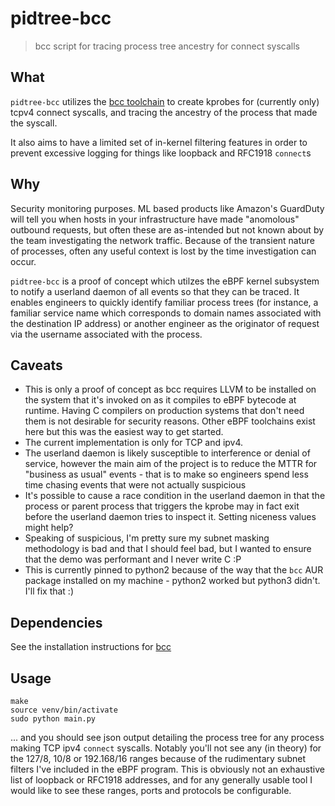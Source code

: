 # pidtree-bcc
> bcc script for tracing process tree ancestry for connect syscalls

## What
`pidtree-bcc` utilizes the [bcc toolchain](https://github.com/iovisor/bcc) to create kprobes for (currently only) tcpv4 connect syscalls, and tracing the ancestry of the process that made the syscall.

It also aims to have a limited set of in-kernel filtering features in order to prevent excessive logging for things like loopback and RFC1918 `connect`s

## Why
Security monitoring purposes. ML based products like Amazon's GuardDuty will tell you when hosts in your infrastructure have made "anomolous" outbound requests, but often these are as-intended but not known about by the team investigating the network traffic. Because of the transient nature of processes, often any useful context is lost by the time investigation can occur.

`pidtree-bcc` is a proof of concept which utilzes the eBPF kernel subsystem to notify a userland daemon of all events so that they can be traced. It enables engineers to quickly identify familiar process trees (for instance, a familiar service name which corresponds to domain names associated with the destination IP address) or another engineer as the originator of request via the username associated with the process.

## Caveats
* This is only a proof of concept as bcc requires LLVM to be installed on the system that it's invoked on as it compiles to eBPF bytecode at runtime. Having C compilers on production systems that don't need them is not desirable for security reasons. Other eBPF toolchains exist here but this was the easiest way to get started.
* The current implementation is only for TCP and ipv4.
* The userland daemon is likely susceptible to interference or denial of service, however the main aim of the project is to reduce the MTTR for "business as usual" events - that is to make so engineers spend less time chasing events that were not actually suspicious
* It's possible to cause a race condition in the userland daemon in that the process or parent process that triggers the kprobe may in fact exit before the userland daemon tries to inspect it. Setting niceness values might help?
* Speaking of suspicious, I'm pretty sure my subnet masking methodology is bad and that I should feel bad, but I wanted to ensure that the demo was performant and I never write C :P
* This is currently pinned to python2 because of the way that the `bcc` AUR package installed on my machine - python2 worked but python3 didn't. I'll fix that :)

## Dependencies
See the installation instructions for [bcc](https://github.com/iovisor/bcc)

## Usage
```
make
source venv/bin/activate
sudo python main.py
```

... and you should see json output detailing the process tree for any process making TCP ipv4 `connect` syscalls. Notably you'll not see any (in theory) for the 127/8, 10/8 or 192.168/16 ranges because of the rudimentary subnet filters I've included in the eBPF program. This is obviously not an exhaustive list of loopback or RFC1918 addresses, and for any generally usable tool I would like to see these ranges, ports and protocols be configurable.
